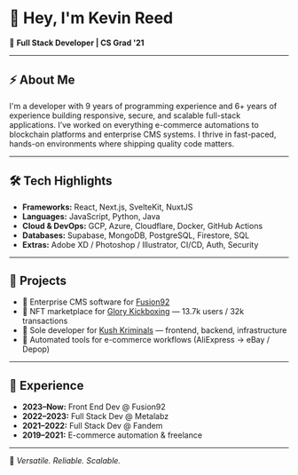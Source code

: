 # 👋 Hey, I'm Kevin Reed

🎯 **Full Stack Developer | CS Grad '21**  

---

## ⚡ About Me

I'm a developer with 9 years of programming experience and 6+ years of experience building responsive, secure, and scalable full-stack applications. I’ve worked on everything e-commerce automations to blockchain platforms and enterprise CMS systems. I thrive in fast-paced, hands-on environments where shipping quality code matters.

---

## 🛠️ Tech Highlights

- **Frameworks:** React, Next.js, SvelteKit, NuxtJS
- **Languages:** JavaScript, Python, Java 
- **Cloud & DevOps:** GCP, Azure, Cloudflare, Docker, GitHub Actions  
- **Databases:** Supabase, MongoDB, PostgreSQL, Firestore, SQL
- **Extras:** Adobe XD / Photoshop / Illustrator, CI/CD, Auth, Security

---

## 🧠 Projects

- 📰 Enterprise CMS software for [Fusion92](https://fusion92.com/)  
- 🥊 NFT marketplace for [Glory Kickboxing](https://glorykickboxing.com/) — 13.7k users / 32k transactions  
- 🧪 Sole developer for [Kush Kriminals](https://www.kushkriminals.com/) — frontend, backend, infrastructure  
- 🛒 Automated tools for e-commerce workflows (AliExpress → eBay / Depop)

---

## 🧩 Experience

- **2023–Now:** Front End Dev @ Fusion92  
- **2022–2023:** Full Stack Dev @ Metalabz  
- **2021–2022:** Full Stack Dev @ Fandem  
- **2019–2021:** E-commerce automation & freelance

---

🧰 *Versatile. Reliable. Scalable.*
